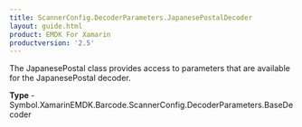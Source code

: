 ```yaml
---
title: ScannerConfig.DecoderParameters.JapanesePostalDecoder
layout: guide.html 
product: EMDK For Xamarin 
productversion: '2.5' 
---
```

The JapanesePostal class provides access to parameters that are available for the JapanesePostal decoder.

**Type** - Symbol.XamarinEMDK.Barcode.ScannerConfig.DecoderParameters.BaseDecoder



